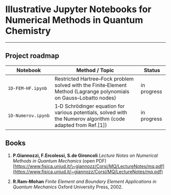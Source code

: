 # Illustrative Jupyter Notebooks for Numerical Methods in Quantum Chemistry

---

## Project roadmap

| Notebook           | Method / Topic                                                                                                     | Status      |
|--------------------|--------------------------------------------------------------------------------------------------------------------|-------------|
| `1D-FEM-HF.ipynb`  | Restricted Hartree–Fock problem solved with the Finite‑Element Method (Lagrange polynomials on Gauss–Lobatto nodes) | in progress  |
| `1D‑Numerov.ipynb` | 1‑D Schrödinger equation for various potentials, solved with the Numerov algorithm (code adapted from Ref.[1])     | in progress |

## Books

1. **P.Giannozzi, F.Ercolessi, S.de Gironcoli**
   *Lecture Notes on Numerical Methods in Quantum Mechanics* (open PDF)
   [https://www.fisica.uniud.it/\~giannozz/Corsi/MQ/LectureNotes/mq.pdf](https://www.fisica.uniud.it/~giannozz/Corsi/MQ/LectureNotes/mq.pdf)

2. **R.Ram‑Mohan**
   *Finite Element and Boundary Element Applications in Quantum Mechanics*
   Oxford University Press, 2002.
